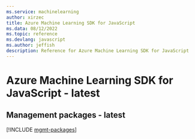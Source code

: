 ```yaml
---
ms.service: machinelearning
author: xirzec
title: Azure Machine Learning SDK for JavaScript
ms.data: 08/12/2022
ms.topic: reference
ms.devlang: javascript
ms.author: jeffish
description: Reference for Azure Machine Learning SDK for JavaScript
---
```

# Azure Machine Learning SDK for JavaScript - latest

## Management packages - latest
[!INCLUDE [mgmt-packages](machine-learning-mgmt-index.md)]